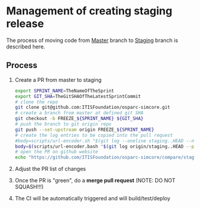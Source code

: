 # Management of creating staging release

The process of moving code from [Master](https://github.com/ITISFoundation/osparc-simcore/tree/master) branch to [Staging](https://github.com/ITISFoundation/osparc-simcore/tree/staging) branch is described here.

## Process

1. Create a PR from master to staging

    ```bash
    export SPRINT_NAME=TheNameOfTheSprint
    export GIT_SHA=TheGitSHAOfTheLatestSprintCommit
    # clone the repo
    git clone git@github.com:ITISFoundation/osparc-simcore.git
    # create a branch from master at defined git SHA
    git checkout -b FREEZE_${SPRINT_NAME} ${GIT_SHA}
    # push the branch to git origin repo
    git push --set-upstream origin FREEZE_${SPRINT_NAME}
    # create the log entries to be copied into the pull request
    #body=scripts/url-encoder.sh "$(git log --oneline staging..HEAD --no-decorate)"
    body=$(scripts/url-encoder.bash "$(git log origin/staging..HEAD --pretty="format:- %s")")
    # open the PR on github website
    echo "https://github.com/ITISFoundation/osparc-simcore/compare/staging...FREEZE_${SPRINT_NAME}?expand=1&title=FREEZE_${SPRINT_NAME}&body=$body"

    ```

2. Adjust the PR list of changes
3. Once the PR is "green", do a **merge pull request** (NOTE: DO NOT SQUASH!!!)
4. The CI will be automatically triggered and will build/test/deploy
